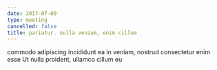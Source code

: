 ```yaml
---
date: 2017-07-09
type: meeting
cancelled: false
title: pariatur. nulla veniam, enim cillum
---
```

commodo adipiscing incididunt ea in veniam, nostrud consectetur enim esse Ut nulla proident, ullamco cillum eu